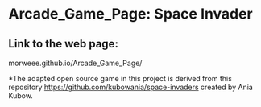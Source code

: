 # Arcade_Game_Page: Space Invader
## Link to the web page:
morweee.github.io/Arcade_Game_Page/

*The adapted open source game in this project is derived from this repository https://github.com/kubowania/space-invaders created by Ania Kubow.
